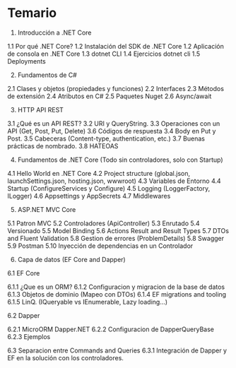 # Temario

1. Introducción a .NET Core

1.1 Por qué .NET Core?
1.2 Instalación del SDK de .NET Core
1.2 Aplicación de consola en .NET Core
1.3 dotnet CLI
1.4 Ejercicios dotnet cli
1.5 Deployments

2. Fundamentos de C#

2.1 Clases y objetos (propiedades y funciones)
2.2 Interfaces
2.3 Métodos de extensión
2.4 Atributos en C#
2.5 Paquetes Nuget
2.6 Async/await 

3. HTTP API REST

3.1 ¿Qué es un API REST?
3.2 URI y QueryString.
3.3 Operaciones con un API (Get, Post, Put, Delete)
3.6 Códigos de respuesta
3.4 Body en Put y Post.
3.5 Cabeceras (Content-type, authentication, etc.)
3.7 Buenas prácticas de nombrado.
3.8 HATEOAS

4. Fundamentos de .NET Core (Todo sin controladores, solo con Startup)

4.1 Hello World en .NET Core
4.2 Project structure (global.json, launchSettings.json, hosting.json, wwwroot)
4.3 Variables de Entorno
4.4 Startup (ConfigureServices y Configure)
4.5 Logging (LoggerFactory, ILogger) 
4.6 Appsettings y AppSecrets
4.7 Middlewares

5. ASP.NET MVC Core

5.1 Patron MVC
5.2 Controladores (ApiController)
5.3 Enrutado
5.4 Versionado
5.5 Model Binding
5.6 Actions Result and Result Types
5.7 DTOs and Fluent Validation
5.8 Gestion de errores (ProblemDetails)
5.8 Swagger
5.9 Postman
5.10 Inyección de dependencias en un Controlador

6. Capa de datos (EF Core and Dapper)

6.1 EF Core

6.1.1 ¿Que es un ORM?
6.1.2 Configuracion y migracion de la base de datos
6.1.3 Objetos de dominio (Mapeo con DTOs)
6.1.4 EF migrations and tooling
6.1.5 LinQ. (IQueryable vs IEnumerable, Lazy loading...)

6.2 Dapper

6.2.1 MicroORM Dapper.NET
6.2.2 Configuracion de DapperQueryBase
6.2.3 Ejemplos

6.3 Separacion entre Commands and Queries
6.3.1 Integración de Dapper y EF en la solución con los controladores.
